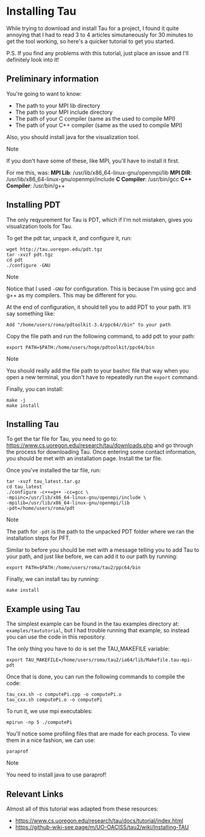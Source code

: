 # Installing Tau
While trying to download and install Tau for a project, I found it quite annoying that I had to read 3 to 4 articles simutaneously for 30 minutes to get the tool working, so here's a quicker tutorial to get you started.

P.S. If you find any problems with this tutorial, just place an issue and I'll definitely look into it!

## Preliminary information
You're going to want to know:
* The path to your MPI lib directory
* The path to your MPI include directory
* The path of your C compiler (same as the used to compile MPI)
* The path of your C++ compiler (same as the used to compile MPI)

Also, you should install java for the visualization tool.

> [!NOTE]
> If you don't have some of these, like MPI, you'll have to install it first.

For me this, was:
**MPI Lib**: /usr/lib/x86_64-linux-gnu/openmpi/lib
**MPI DIR**: /usr/lib/x86_64-linux-gnu/openmpi/include
**C Compiler**: /usr/bin/gcc
**C++ Compiler**: /usr/bin/g++

## Installing PDT
The only reqyurement for Tau is PDT, which if I'm not mistaken, gives you visualization tools for Tau.

To get the pdt tar, unpack it, and configure it, run:
```{bash}
wget http://tau.uoregon.edu/pdt.tgz
tar -xvzf pdt.tgz
cd pdt
./configure -GNU
```

> [!NOTE]
> Notice that I used `-GNU` for configuration. This is because I'm using gcc and g++ as my compilers. This may be different for you.

At the end of configuration, it should tell you to add PDT to your path. It'll say something like:
```
Add "/home/users/roma/pdtoolkit-3.4/ppc64//bin" to your path
```

Copy the file path and run the following command, to add pdt to your path:
```{bash}
export PATH=$PATH:/home/users/hoge/pdtoolkit/ppc64/bin
```

> [!NOTE]
> You should really add the file path to your bashrc file that way when you open a new terminal, you don't have to repeatedly run the `export` command.

Finally, you can install:
```{bash}
make -j
make install
```

## Installing Tau
To get the tar file for Tau, you need to go to: https://www.cs.uoregon.edu/research/tau/downloads.php and go through the process for downloading Tau. Once entering some contact information, you should be met with an installation page. Install the tar file.

Once you've installed the tar file, run:
```{bash}
tar -xvzf tau_latest.tar.gz
cd tau_latest
./configure -c++=g++ -cc=gcc \
-mpiinc=/usr/lib/x86_64-linux-gnu/openmpi/include \
-mpilib=/usr/lib/x86_64-linux-gnu/openmpi/lib
-pdt=/home/users/roma/pdt
```

> [!NOTE] 
> The path for `-pdt` is the path to the unpacked PDT folder where we ran the installation steps for PFT.

Similar to before you should be met with a message telling you to add Tau to your path, and just like before, we can add it to our path by running:
```{bash}
export PATH=$PATH:/home/users/roma/tau2/ppc64/bin
```

Finally, we can install tau by running:
```{bash}
make install
```

## Example using Tau
The simplest example can be found in the tau examples directory at: `examples/taututorial`, but I had trouble running that example, so instead you can use the code in this repository.

The only thing you have to do is set the TAU_MAKEFILE variable:
```{bash}
export TAU_MAKEFILE=/home/users/roma/tau2/ia64/lib/Makefile.tau-mpi-pdt
```

Once that is done, you can run the following commands to compile the code:
```{bash}
tau_cxx.sh -c computePi.cpp -o computePi.o
tau_cxx.sh computePi.o -o computePi
```

To run it, we use mpi executables:
```{bash}
mpirun -np 5 ./computePi
```

You'll notice some profiling files that are made for each process. To view them in a nice fashion, we can use:
```{bash}
paraprof
```

> [!NOTE]
> You need to install java to use paraprof!

## Relevant Links
Almost all of this tutorial was adapted from these resources:
* https://www.cs.uoregon.edu/research/tau/docs/tutorial/index.html
* https://github-wiki-see.page/m/UO-OACISS/tau2/wiki/Installing-TAU

